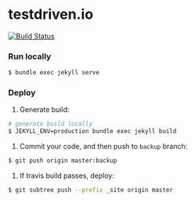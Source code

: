 # testdriven.io

[![Build Status](https://travis-ci.org/mjhea0/test-driven.svg?branch=backup)](https://travis-ci.org/mjhea0/test-driven)

### Run locally

```sh
$ bundle exec jekyll serve
```

### Deploy

1. Generate build:

  ```sh
  # generate build locally
  $ JEKYLL_ENV=production bundle exec jekyll build
  ```

1. Commit your code, and then push to `backup` branch:

  ```sh
  $ git push origin master:backup
  ```

1. If travis build passes, deploy:

  ```sh
  $ git subtree push --prefix _site origin master
  ```
